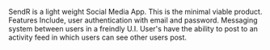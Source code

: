 
SendR is a light weight Social Media App. This is the minimal viable product. Features Include, user authentication with email and password. Messaging system between users in a freindly U.I. User's have the ability to post to an activity feed in which users can see other users post.
